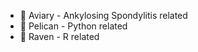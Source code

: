 - 🌱 Aviary - Ankylosing Spondylitis related
- 🌱 Pelican - Python related
- 🌱 Raven - R related

<!---
Lyeoyeong/Lyeoyeong is a ✨ special ✨ repository because its `README.md` (this file) appears on your GitHub profile.
You can click the Preview link to take a look at your changes.
--->

